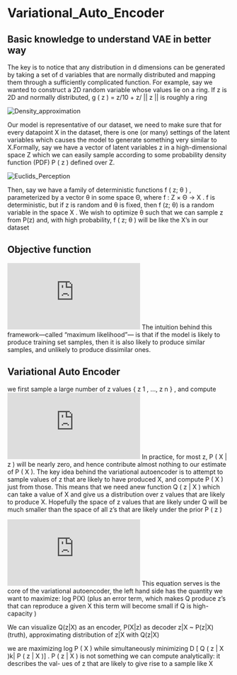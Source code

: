 # Variational_Auto_Encoder
## Basic knowledge to understand VAE in better way 
The key is to notice that any distribution in d dimensions can be generated by taking a set of d variables that are normally distributed and mapping them through a sufficiently complicated function. For example, say we wanted to construct a 2D random variable whose values lie on a ring. If z is 2D and normally distributed, g ( z ) = z/10 + z/ || z || is roughly a ring

![Density_approximation](https://user-images.githubusercontent.com/21220616/58219328-08202900-7d28-11e9-8a35-29a1659ffcc2.png)

Our model is representative of our dataset, we need to make sure that for every datapoint X in the dataset, there is one (or
many) settings of the latent variables which causes the model to generate something very similar to X.Formally, say we have a vector of latent variables z in a high-dimensional space Z which we can easily sample according to some probability density function (PDF) P ( z ) defined over Z.

![Euclids_Perception](https://user-images.githubusercontent.com/21220616/58311378-73502500-7e26-11e9-8c68-e8e6dbba8236.png)


Then, say we have a family of deterministic functions f ( z; θ ) , parameterized by a vector θ in some space Θ, where 
f : Z × Θ → X . f is deterministic, but if z is random and θ is fixed, then f (z; θ) is a random variable in the space
X . We wish to optimize θ such that we can sample z from P(z) and, with high probability, f ( z; θ ) will be like the X’s in our dataset

## Objective function 
![](http://latex.codecogs.com/gif.latex?P%28X%29%20%3D%20%5Cint%20P%28X%7Cz%3B%5CTheta%20%29P%28z%29dz)
The intuition behind this framework—called “maximum likelihood”— is that if the model is likely to produce training set samples, then it is also likely to produce similar samples, and unlikely to produce dissimilar ones.

## Variational Auto Encoder
we first sample a large number of z values { z 1 , ..., z n } , and compute ![Image](http://latex.codecogs.com/gif.latex?P%28X%29%20%5Capprox%20%5Cfrac%7B1%7D%7Bn%7D%20%5Csum%20P%28X%7Cz%29)
In practice, for most z, P ( X | z ) will be nearly zero, and hence contribute almost nothing to our estimate of P ( X ).
The key idea behind the variational autoencoder is to attempt to sample values of z that are likely to have produced X, and compute P ( X ) just from those. This means that we need anew function Q ( z | X ) which can take a value of X and give us a distribution over z values that are likely to produce X. Hopefully the space of z values that are likely under Q will be much smaller than the space of all z’s that are likely under the prior P ( z )

![derivation](http://latex.codecogs.com/gif.latex?%5Cboldsymbol%7BD%7D%5BQ%28z%29%7C%7CP%28z%7CX%29%5D%20%3D%20%5Csum%20Q%28z%29log%28Q%28z%29%29-Q%28z%29log%28P%28z%7CX%29%29%20%5Chspace%7B2cm%7D..eqn%281%29%20%5C%5C%20%5C%5CP%28z%7CX%29%20%3D%20%5Cfrac%7BP%28X%7Cz%29P%28z%29%7D%7BP%28X%29%7D%5Chspace%7B8.8cm%7D..eqn%282%29%20%5C%5C%20%5C%5CUsing%20%5Chspace%7B0.2cm%7D%20eqn%282%29%20%5C%5C%20%5C%5CD%5BQ%28z%29%7C%7CP%28z%7CX%29%5D%20%3D%20%5Csum%20Q%28z%29log%28Q%28z%29%29-Q%28z%29log%28%5Cfrac%7BP%28X%7Cz%29P%28z%29%7D%7BP%28X%29%7D%29%29%29%20%5C%5C%20%5C%5C%5Csum%20Q%28z%29log%28Q%28z%29%29-Q%28z%29log%28P%28z%29%29%20&plus;%20Q%28z%29log%28P%28X%29%29%20-Q%28z%29log%28P%28X%7Cz%29%29%20%5C%5C%20%5C%5CD%5BQ%28z%29%7C%7CP%28z%7CX%29%5D%3Dlog%28P%28X%29%29%20-%20%5Cmathbf%7BD%7D%5BQ%5Bz%7CX%5D%7C%7CP%28z%7CX%29%5D%20&plus;Q%28z%29log%28P%28X%7Cz%29%29%20%5C%5C%20%5C%5Clog%28P%28X%29%29%20-%20%5Cmathbf%7BD%7D%5BQ%5Bz%7CX%5D%7C%7CP%28z%7CX%29%5D%20%3D%20-%5Cmathbf%7BD%7D%5BQ%28z%29%7C%7CP%28z%7CX%29%5D%20&plus;%5Csum%20Q%28z%29log%28P%28X%7Cz%29%29)
This equation serves is the core of the variational autoencoder,
the left hand side has the quantity we want to maximize: log P(X) 
(plus an error term, which makes Q produce z’s that can reproduce a given X
this term will become small if Q is high-capacity )

We can visualize Q(z|X) as an encoder, P(X|z) as decoder
z|X ~ P(z|X) (truth), approximating distribution of z|X with Q(z|X)

we are maximizing log P ( X ) while simultaneously minimizing D [ Q ( z | X )k| P ( z | X )] .
P ( z | X ) is not something we can compute analytically: it describes the val-
ues of z that are likely to give rise to a sample like X
